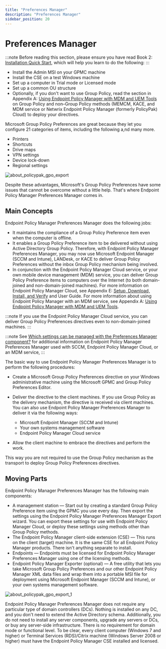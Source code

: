 ```yaml
---
title: "Preferences Manager"
description: "Preferences Manager"
sidebar_position: 20
---
```


# Preferences Manager

:::note
Before reading this section, please ensure you have read Book 2:
[Installation Quick Start](/docs/endpointpolicymanager/gettingstarted/overviewinstall/overviewinstall.md), which will help you
learn to do the following:
:::


- Install the Admin MSI on your GPMC machine
- Install the CSE on a test Windows machine
- Set up a computer in Trial mode or Licensed mode
- Set up a common OU structure
- Optionally, if you don't want to use Group Policy, read the section in Appendix A:
  [Using Endpoint Policy Manager with MDM and UEM Tools](/docs/endpointpolicymanager/gettingstarted/mdmmanual/uemtools/uemtools.md) on Group Policy and
  non–Group Policy methods (MEMCM, KACE, and MDM service or Netwrix Endpoint Policy Manager
  (formerly PolicyPak) Cloud) to deploy your directives.

Microsoft Group Policy Preferences are great because they let you configure 21 categories of items,
including the following a,nd many more.

- Printers
- Shortcuts
- Drive maps
- VPN settings
- Device lock-down
- Regional settings

![about_policypak_gpo_export](/images/endpointpolicymanager/preferences/about_endpointpolicymanager_gpo_export.webp)

Despite these advantages, Microsoft's Group Policy Preferences have some issues that cannot be
overcome without a little help. That's where Endpoint Policy Manager Preferences Manager comes in.

## Main Concepts

Endpoint Policy Manager Preferences Manager does the following jobs:

- It maintains the compliance of a Group Policy Preference item even when the computer is offline.
- It enables a Group Policy Preference item to be delivered without using Active Directory Group
  Policy. Therefore, with Endpoint Policy Manager Preferences Manager, you may now use Microsoft
  Endpoint Manager (SCCM and Intune), LANDesk, or KACE to deliver Group Policy Preferences without
  the inbox Group Policy mechanism being involved.
- In conjunction with the Endpoint Policy Manager Cloud service, or your own mobile device
  management (MDM) service, you can deliver Group Policy Preference items to computers over the
  Internet (to both domain-joined and non-domain-joined machines). For more information on Endpoint
  Policy Manager Cloud, see Appendix E:
  [Setup, Download, Install, and Verify](/docs/endpointpolicymanager/gettingstarted/cloudmanual/quickstart/quickstart.md) and User Guide. For more
  information about using Endpoint Policy Manager with an MDM service, see Appendix A:
  [Using Endpoint Policy Manager with MDM and UEM Tools](/docs/endpointpolicymanager/gettingstarted/mdmmanual/uemtools/uemtools.md).

:::note
If you use the Endpoint Policy Manager Cloud service, you can deliver Group Policy
Preferences directives even to non-domain-joined machines.
:::


:::note
See
[Which settings can be managed with the Preferences Manager component?](/docs/endpointpolicymanager/components/admintemplatesmanager/knowledgebase/exportinggrouppolicypreferences/settings.md) for additional
information on Endpoint Policy Manager Preferences Manager used with SCCM, Endpoint Policy Manager
Cloud, or an MDM service,
:::


The basic way to use Endpoint Policy Manager Preferences Manager is to perform the following
procedures:

- Create a Microsoft Group Policy Preferences directive on your Windows administrative machine using
  the Microsoft GPMC and Group Policy Preferences Editor.
- Deliver the directive to the client machines. If you use Group Policy as the delivery mechanism,
  the directive is received via client machines. You can also use Endpoint Policy Manager
  Preferences Manager to deliver it via the following ways:

  - Microsoft Endpoint Manager (SCCM and Intune)
  - Your own systems management software
  - Endpoint Policy Manager Cloud service

- Allow the client machine to embrace the directives and perform the work.

This way you are not required to use the Group Policy mechanism as the transport to deploy Group
Policy Preferences directives.

## Moving Parts

Endpoint Policy Manager Preferences Manager has the following main components:

- A management station — Start out by creating a standard Group Policy Preference item using the
  GPMC you use every day. Then export the settings using the Endpoint Policy Manager Preferences
  Manager Export wizard. You can export these settings for use with Endpoint Policy Manager Cloud,
  or deploy these settings using methods other than Group Policy methods.
- The Endpoint Policy Manager client-side extension (CSE) — This runs on the client (target)
  machine. It is the same CSE for all Endpoint Policy Manager products. There isn't anything
  separate to install.
- Endpoints — Endpoints must be licensed for Endpoint Policy Manager Preferences Manager using one
  of the licensing methods.
- Endpoint Policy Manager Exporter (optional) — A free utility that lets you take Microsoft Group
  Policy Preferences and our other Endpoint Policy Manager XML data files and wrap them into a
  portable MSI file for deployment using Microsoft Endpoint Manager (SCCM and Intune), or your own
  systems management software.

![about_policypak_gpo_export_1](/images/endpointpolicymanager/preferences/about_endpointpolicymanager_gpo_export_1.webp)

Endpoint Policy Manager Preferences Manager does not require any particular type of domain
controllers (DCs). Nothing is installed on any DC, and you don't need to extend the Active Directory
schema. Additionally, you do not need to install any server components, upgrade any servers or DCs,
or buy any server-side infrastructure. There is no requirement for domain mode or functional level.
To be clear, every client computer (Windows 7 and higher) or Terminal Services (RDS)/Citrix machine
(Windows Server 2008 or higher) must have the Endpoint Policy Manager CSE installed and licensed.
